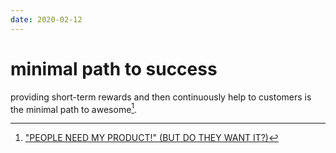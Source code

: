 ```yaml
---
date: 2020-02-12
---
```

# minimal path to success

providing short-term rewards and then continuously help to customers is the minimal path to awesome[^1].

[^1]: ["PEOPLE NEED MY PRODUCT!" (BUT DO THEY WANT IT?)](x-devonthink-item://BD7C1307-4E37-4CDA-A8E9-4EFEE79F95D9)

